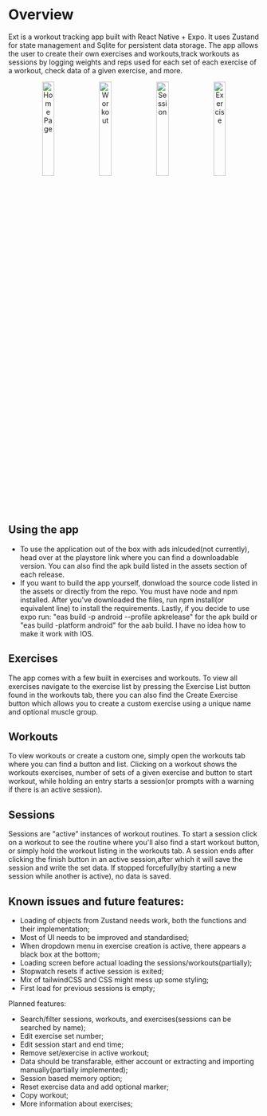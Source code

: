 # Overview 

Ext is a workout tracking app built with React Native + Expo. It uses Zustand for state management and Sqlite for persistent data storage.
The app allows the user to create their own exercises and workouts,track workouts as sessions by logging weights and reps used for each set of each exercise of a workout, check data of a given exercise, and more.

<p align="center">
  <img src="https://play-lh.googleusercontent.com/-Fw6-bjeeQS3haD0yR0VZJQoy6Ib69O0ymYBPXHh2A7JnuI7uWaI1xHhcFWj80um1UVkN4GWGdR70-5vBP7eUg=w1052-h592-rw" alt="Home Page" width="22%">
  <img src="https://play-lh.googleusercontent.com/Uj7Y8qvTN7IHObsS3185nIjNTmvw-Cz7b8DaZNQix3OK9rI3h24PSNaAThoITUm78LqJEnTGubjJmgi6vpksaXs=w1052-h592-rw" alt="Workout" width="22%">
  <img src="https://play-lh.googleusercontent.com/S-kpSekp_Y-6JEsdBjVcIU0PYQCR8yiOh7H_rVOcAUljVGzmSzZfnaeLymu0jhgftPxC1rPJiNc6pF-zv4UT=w1052-h592-rw" alt="Session" width="22%">
  <img src="https://play-lh.googleusercontent.com/i0ck0dmBzt9A4Sst7QyjlFuFL0A3cUTgJOwpudQaNf_ZfsvtA9TP48mXsLJtCsxu3xBHK8Near3nft2_Vgs9og=w5120-h2880-rw" alt="Exercise" width="22%">
</p>



## Using the app
* To use the application out of the box with ads inlcuded(not currently), head over at the playstore link where you can find a downloadable version. You can also find the apk build listed in the assets section of each release.
* If you want to build the app yourself, donwload the source code listed in the assets or directly from the repo. You must have node and npm installed. After you've downloaded the files, run npm install(or equivalent line) to install the requirements. Lastly, if you decide to use expo run:
"eas build -p android --profile apkrelease" for the apk build or
"eas build -platform android" for the aab build.
I have no idea how to make it work with IOS.

## Exercises
The app comes with a few built in exercises and workouts. To view all exercises navigate to the exercise list by pressing the Exercise List button found in the workouts tab, there you can also find the Create Exercise button which allows you to create a custom exercise using a unique name and optional muscle group.

## Workouts
To view workouts or create a custom one, simply open the workouts tab where you can find a button and list. Clicking on a workout shows the workouts exercises, number of sets of a given exercise and button to start workout, while holding an entry starts a session(or prompts with a warning if there is an active session).

## Sessions
Sessions are "active" instances of workout routines. To start a session click on a workout to see the routine where you'll also find a start workout button, or simply hold the workout listing in the workouts tab. A session ends after clicking the finish button in an active session,after which it will save the session and write the set data. If stopped forcefully(by starting a new session while another is active), no data is saved.


## Known issues and future features:
* Loading of objects from Zustand needs work, both the functions and their implementation;
* Most of UI needs to be improved and standardised;
* When dropdown menu in exercise creation is active, there appears a black box at the bottom;
* Loading screen before actual loading the sessions/workouts(partially);
* Stopwatch resets if active session is exited;
* Mix of tailwindCSS and CSS might mess up some styling;
* First load for previous sessions is empty;


Planned features:
* Search/filter sessions, workouts, and exercises(sessions can be searched by name);
* Edit exercise set number;
* Edit session start and end time;
* Remove set/exercise in active workout;
* Data should be transfarable, either account or extracting and importing manually(partially implemented);
* Session based memory option;
* Reset exercise data and add optional marker;
* Copy workout;
* More information about exercises;
